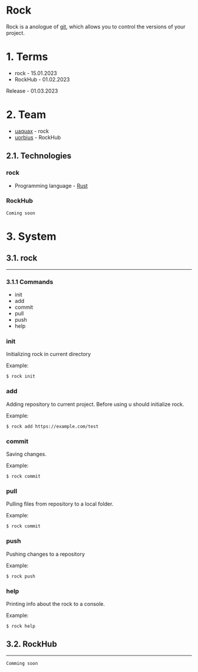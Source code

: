 # Rock
Rock is a anologue of [git](https://git-scm.com/), which allows you to control the versions of your project.


# 1. Terms
* rock - 15.01.2023
* RockHub - 01.02.2023

Release - 01.03.2023

# 2. Team
* [uaquax](https://github.com/uaquax) - rock
* [uorbius](https://github.com/uorbius) - RockHub

## 2.1. Technologies

### rock
* Programming language - [Rust](https://www.rust-lang.org/)
### RockHub
    Coming soon


# 3. System

## 3.1. rock
---
### 3.1.1 Commands
* init
* add
* commit
* pull
* push
* help

### init
Initializing rock in current directory

Example:

```console
$ rock init
```
### add
Adding repository to current project. Before using u should initialize rock.

Example:

```console
$ rock add https://example.com/test
```

### commit
Saving changes.

Example: 

```console
$ rock commit
```
### pull
Pulling files from repository to a local folder.

Example:
```console
$ rock commit
```

### push
Pushing changes to a repository

Example:
```console
$ rock push
```

### help
Printing info about the rock to a console.

Example:
```console
$ rock help
```

## 3.2. RockHub
---
    Comming soon